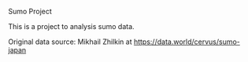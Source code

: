 Sumo Project

This is a project to analysis sumo data.

Original data source: Mikhail Zhilkin at https://data.world/cervus/sumo-japan

